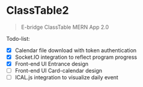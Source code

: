 # ClassTable2

> E-bridge ClassTable MERN App 2.0

Todo-list:

- [x] Calendar file download with token authentication
- [x] Socket.IO integration to reflect program progress
- [x] Front-end UI Entrance design
- [ ] Front-end UI Card-calendar design
- [ ] ICAL.js integration to visualize daily event
